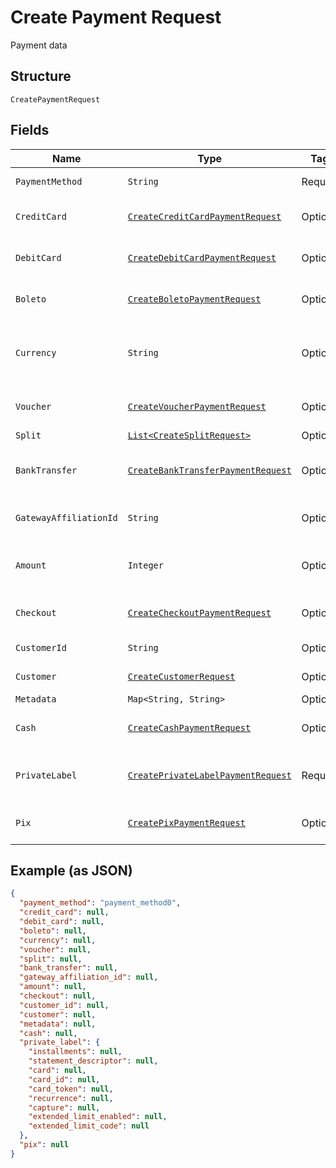 
# Create Payment Request

Payment data

## Structure

`CreatePaymentRequest`

## Fields

| Name | Type | Tags | Description | Getter | Setter |
|  --- | --- | --- | --- | --- | --- |
| `PaymentMethod` | `String` | Required | Payment method | String getPaymentMethod() | setPaymentMethod(String paymentMethod) |
| `CreditCard` | [`CreateCreditCardPaymentRequest`](../../doc/models/create-credit-card-payment-request.md) | Optional | Settings for credit card payment | CreateCreditCardPaymentRequest getCreditCard() | setCreditCard(CreateCreditCardPaymentRequest creditCard) |
| `DebitCard` | [`CreateDebitCardPaymentRequest`](../../doc/models/create-debit-card-payment-request.md) | Optional | Settings for debit card payment | CreateDebitCardPaymentRequest getDebitCard() | setDebitCard(CreateDebitCardPaymentRequest debitCard) |
| `Boleto` | [`CreateBoletoPaymentRequest`](../../doc/models/create-boleto-payment-request.md) | Optional | Settings for boleto payment | CreateBoletoPaymentRequest getBoleto() | setBoleto(CreateBoletoPaymentRequest boleto) |
| `Currency` | `String` | Optional | Currency. Must be informed using 3 characters | String getCurrency() | setCurrency(String currency) |
| `Voucher` | [`CreateVoucherPaymentRequest`](../../doc/models/create-voucher-payment-request.md) | Optional | Settings for voucher payment | CreateVoucherPaymentRequest getVoucher() | setVoucher(CreateVoucherPaymentRequest voucher) |
| `Split` | [`List<CreateSplitRequest>`](../../doc/models/create-split-request.md) | Optional | Splits | List<CreateSplitRequest> getSplit() | setSplit(List<CreateSplitRequest> split) |
| `BankTransfer` | [`CreateBankTransferPaymentRequest`](../../doc/models/create-bank-transfer-payment-request.md) | Optional | Settings for bank transfer payment | CreateBankTransferPaymentRequest getBankTransfer() | setBankTransfer(CreateBankTransferPaymentRequest bankTransfer) |
| `GatewayAffiliationId` | `String` | Optional | Gateway affiliation code | String getGatewayAffiliationId() | setGatewayAffiliationId(String gatewayAffiliationId) |
| `Amount` | `Integer` | Optional | The amount of the payment, in cents | Integer getAmount() | setAmount(Integer amount) |
| `Checkout` | [`CreateCheckoutPaymentRequest`](../../doc/models/create-checkout-payment-request.md) | Optional | Settings for checkout payment | CreateCheckoutPaymentRequest getCheckout() | setCheckout(CreateCheckoutPaymentRequest checkout) |
| `CustomerId` | `String` | Optional | Customer Id | String getCustomerId() | setCustomerId(String customerId) |
| `Customer` | [`CreateCustomerRequest`](../../doc/models/create-customer-request.md) | Optional | Customer | CreateCustomerRequest getCustomer() | setCustomer(CreateCustomerRequest customer) |
| `Metadata` | `Map<String, String>` | Optional | Metadata | Map<String, String> getMetadata() | setMetadata(Map<String, String> metadata) |
| `Cash` | [`CreateCashPaymentRequest`](../../doc/models/create-cash-payment-request.md) | Optional | Settings for cash payment | CreateCashPaymentRequest getCash() | setCash(CreateCashPaymentRequest cash) |
| `PrivateLabel` | [`CreatePrivateLabelPaymentRequest`](../../doc/models/create-private-label-payment-request.md) | Required | Settings for private label payment | CreatePrivateLabelPaymentRequest getPrivateLabel() | setPrivateLabel(CreatePrivateLabelPaymentRequest privateLabel) |
| `Pix` | [`CreatePixPaymentRequest`](../../doc/models/create-pix-payment-request.md) | Optional | Settings for pix payment | CreatePixPaymentRequest getPix() | setPix(CreatePixPaymentRequest pix) |

## Example (as JSON)

```json
{
  "payment_method": "payment_method0",
  "credit_card": null,
  "debit_card": null,
  "boleto": null,
  "currency": null,
  "voucher": null,
  "split": null,
  "bank_transfer": null,
  "gateway_affiliation_id": null,
  "amount": null,
  "checkout": null,
  "customer_id": null,
  "customer": null,
  "metadata": null,
  "cash": null,
  "private_label": {
    "installments": null,
    "statement_descriptor": null,
    "card": null,
    "card_id": null,
    "card_token": null,
    "recurrence": null,
    "capture": null,
    "extended_limit_enabled": null,
    "extended_limit_code": null
  },
  "pix": null
}
```

